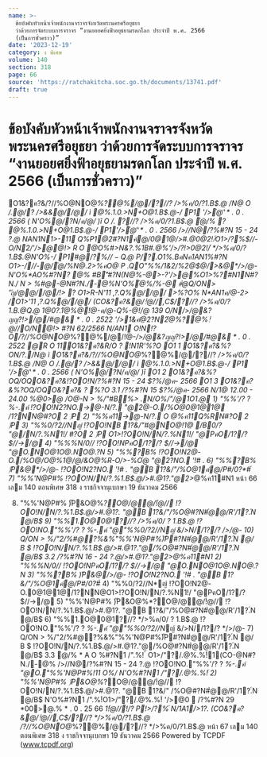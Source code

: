 ```yaml
---
name: >-
  ข้อบังคับหัวหน้าเจ้าพนักงานจราจรจังหวัดพระนครศรีอยุธยา
  ว่าด้วยการจัดระบบการจราจร “งานยอยศยิ่งฟ้าอยุธยามรดกโลก ประจำปี พ.ศ. 2566
  (เป็นการชั่วคราว)”
date: '2023-12-19'
category: ง พิเศษ
volume: 140
section: 318
page: 66
source: 'https://ratchakitcha.soc.go.th/documents/13741.pdf'
draft: true
---
```


# ข้อบังคับหัวหน้าเจ้าพนักงานจราจรจังหวัดพระนครศรีอยุธยา ว่าด้วยการจัดระบบการจราจร “งานยอยศยิ่งฟ้าอยุธยามรดกโลก ประจำปี พ.ศ. 2566 (เป็นการชั่วคราว)”

O1&?ค?&/?//%O@NO@*%?@%/@/?//? */>%ค/0/?1.B$.@ /N@ O /.@/? />&&@//@/ ì @%.1.0.>N+O@1.B$.@-/ P1 '/>ํ@'ี * . 0 . 2566 ( N'O%@/?N/ค/@/ )î O /. ?//? */>%ค/0/?1.B$.@ ํ@/% ? @%.1.0.>N+O@1.B$.@-/ P1'/>ํ@'ี * . 0 . 2566 />//N@/?%#?N 15 - 24 $?%/@ค- 2566  1B#.@%'/>/?!>0@2!/์*/>%ค/0/?1.B$.@ N*AN1N1>-11 Q%P1@2#?N1ค์@/0@1@/>#.@0@2!/์O1>/?%$//-O/N2/'/>@@!> R O @O%#>N&?.%1B#.@%'/>/?!>0@2!/์ */>%ค/0/?1.B$.@N'O%-/ P1#@/?%$//- Q%@%>-?@/? >//-O2 O2 - N2?. @/ํ@11&//.@@02-?./B0/?1.B$.@ P/*?.O1%.BคNค1AN1%#?N O1>-///-@/ํ@/%N@.2>%คO@ P .QO"%%/1&2/%2@$@/>&@*/>/@-N'O%*AO%#?N? @% #B'ี#?N(N@%-@>-?'/>@%O1>%?#N1N#?N./ N > %#@-@N#?N./-@%N'O%ํ@%/%-@ #ํ@Q/ON> 'ัญ/@@//@/!> ? O1>R-N'11 ,?.Q%@//@/ >%?O% N*AN1ค/@-2> /O1>'11 ,?.Q%@//@/ (CO&?ค?&@/!ํ@//,C$/?//? */>%ค/0/?1.B$.@ Q%ฐ@%>/?//%O@NO@*%?@%/@/?//? */>%ค/0/?1.B$.@ 1@0?.1ํ@%@!@-ค/@-Q%-@!/@ 139 O/N*/>/@&?ญญ?!>/@/#@& * . 0 . 2522 '/>1&คํ@2?N2ํ@%?@%!ํ@//O/N@!> #?N 62/2566 N/AN1 O!N!?O/?//%O@NO@*%?@%/@/!@-*/>/@&?ญญ?!>/@/#@& * . 0 . 2522 @R O 11O1&?ค?&R/O ? !N1R'%?O O1 1 O1&?ค?&%?ON/?./N@ ì O1&?ค?&/?//%O@NO@*%?@%/@/?//? */>%ค/0/?1.B$.@ /N@ O /.@/? />&&@//@/ ì @%.1.0.>N+O@1.B$.@-/ P1 '/>ํ@'ี * . 0 . 2566 ( N'O%@/?N/ค/@/ )î O1 2 O1&?ค?&%?OQ/OQO&?ค?&!?OO!N/?%#?N 15 - 24 $?%/@ค- 2566 O1 3 O1&?ค?&%?OQ/OQO&?ค?& ? %?O 3.1 /?%#?N 15 $?%/@ค- 2566 N/1@ 12.00 - 24.00 %@0>@ /O@-N > %/"#B%> .N/O%/"/@1O1.@ 1) "%%'/? ? *%-.ค์ !?OO!N2?NO.->@-N/?. "@2@-O./%O@0@1@1@ /1?NN@#?O 2 )ัP 2) "%%ค11->@-N/?. O @%ค11Q%RN#?O 2 )ัP 3) "%%0/?2//N*ญ์ !?OO!NB 1?&/"#@NO@!1@ /B0/? "@/N/?.%N1!/ #?O 2 )ัP O1>!?OO!N/N/?.%N1!/ "@PคO/1?/? $//->/@ 4) "%%%N/0// !?OO!NPคO/1?/? $//->/@ "@O.NO@1O@.NO@.?N 5) "%%?B% !?OO!N2@-O./%O@/O@%1@/@/&O@%R-O/>-%Oํ@ "@2?NO. '!# . 6) "%%?B% )ัP&@*/>/@- !?OO!N2?NO. '!# . "@B 1?&/"/%O@1ค์@/P#/0?*#์ 7) "%%'N@P#% !?OO!N/N/?.%1.B$.@/>#.@1?."@2>*@%ค11#N1 หน้า 66 เลม 140 ตอนพิเศษ 318 ง ราชกิจจานุเบกษา 19 ธันวาคม 2566

8) "%%'N@P#% )ัP&O@%*?O@/@@/!ํ@// !?OO!N/N/?.%1.B$.@/>#.@1?. "@B 1?&/"/%O@#?N#ํ@@/R'/1?.์N @/B$ 9) "%%1.O@0@1?//? */>%ค/0/ ? 1.B$.@ !?OO!NO."%%'/? ? *%-.ค์ "@"%%0/?2//N*ญ์ &/>N//1?/? */>/@- 10) Q/ON > %/"2/%#@?%&%"%%'N@P#%)ัP#?N#ํ@@/R'/1?.์N @/ B $ !?OO!N/N/?.%1.B$.@/>#.@1?."@/%O@#?N#ํ@@/R'/1?.์N @/B$ 3.2 /?%#?N 16 - 24 $?%/@ค- 2566 />//N@N/1@ 15.00 - 24.00 %@0>@ /O@-N > %/"#B%> .N/O%/"/@1O1.@ 1) "%%'N@P#% !?OO!N/N/?.%1.B$.@/>#.@1?."@2>*@%ค11#N1 2) "%%%N/0// !?OO!NPคO/1?/? $//->/@ "@O.NO@1O@.NO@.?N 3) "%%?B% )ัP&@*/>/@- !?OO!N2?NO. '!# . "@B 1?&/"/%O@1ค์@/P#/0?*#์ 4) "%%0/?2//N*ญ์ !?OO!N2@-O.0@1@1@/1?NN@O1>!?OO!N/N/?.%N1!/ "@PคO/1?/? $//->/@ 5) "%%'N@P#% )ัP&O@%*?O@/@@/!ํ@// !?OO!N/N/?.%1.B$.@/>#.@1?. "@B 1?&/"/%O@#?N#ํ@@/R'/1?.์N @/B$ 6) "%%1.O@0@1?//? */>%ค/0/ ? 1.B$.@ !?OO!NO."%%'/? ? *%-.ค์ "@"%%0/?2//N*ญ์ &/>N//1?/? */>/@- 7) Q/ON > %/"2/%#@?%&%"%%'N@P#%)ัP#?N#ํ@@/R'/1?.์N @/ B $ !?OO!N/N/?.%1.B$.@/>#.@1?."@/%O@#?N#ํ@@/R'/1?.์N @/B$ 3.3 ํ@/% * A O %#?N1 /".%! ์ O1>/"?/.@%.%!์1(CO-@N#?N./-@% />//N@/?%#?N 15 - 24 $?%/@ค- 2566 N/1@ 15.00 - 24.00 %@0>@ 1) "%%1.O@0@1?//? */>%ค/0/ ? 1.B$.@ !?OO!NO."%%'/? ? *%-.ค์ "@O."%%'N@P#%!11 O%/ N'O%#?N1 /"?/.@%.%!์ 2) "%%'N@P#% )ัP&O@%*?O@/@@/!ํ@// !?OO!N/N/?.%1.B$.@/>#.@1?. "@B 1?&/" /%O@#?N#ํ@@/R'/1?.์N @/B$ N'O%#?N1 /".%!์O1>/"?/.@%.%!์ '/>@0  /?%#?N 29 *00>@.% * . 0 . 25 66 *1!ํ@//!/? P!>/?%์ N/1A1/>1?. (CO&?ค?&@/!ํ@//,C$/?//? */>%ค/0/?1.B$.@ /?//%O@NO@*%?@%/@/?//? */>%ค/0/?1.B$.@ หน้า 67 เลม 140 ตอนพิเศษ 318 ง ราชกิจจานุเบกษา 19 ธันวาคม 2566 Powered by TCPDF (www.tcpdf.org)
